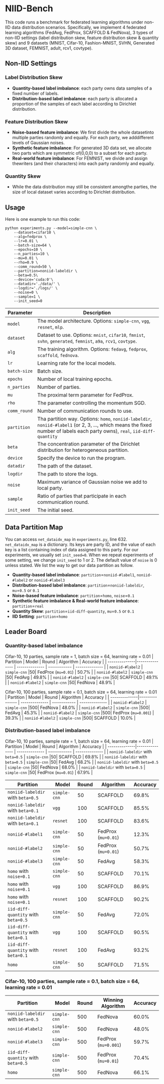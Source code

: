 # NIID-Bench

This code runs a benchmark for federated learning algorithms under non-IID data distribution scenarios. Specifically, we implement 4 federated learning algorithms (FedAvg, FedProx, SCAFFOLD & FedNova), 3 types of non-IID settings (label distribution skew, feature distribution skew & quantity skew) and 9 datasets (MNIST, Cifar-10, Fashion-MNIST, SVHN, Generated 3D dataset, FEMNIST, adult, rcv1, covtype).


## Non-IID Settings
### Label Distribution Skew
* **Quantity-based label imbalance**: each party owns data samples of a fixed number of labels.
* **Distribution-based label imbalance**: each party is allocated a proportion of the samples of each label according to Dirichlet distribution.
### Feature Distribution Skew
* **Noise-based feature imbalance**: We first divide the whole datasetinto multiple parties randomly and equally. For each party, we adddifferent levels of Gaussian noises.
* **Synthetic feature imbalance**: For generated 3D data set, we allocate two parts which are symmetric of(0,0,0) to a subset for each party.
* **Real-world feature imbalance**: For FEMNIST, we divide and assign thewriters (and their characters) into each party randomly and equally.
### Quantity Skew
* While the data distribution may still be consistent amongthe parties, the size of local dataset varies according to Dirichlet distribution.



## Usage
Here is one example to run this code:
```
python experiments.py --model=simple-cnn \
    --dataset=cifar10 \
    --alg=fedprox \
    --lr=0.01 \
    --batch-size=64 \
    --epochs=10 \
    --n_parties=10 \
    --mu=0.01 \
    --rho=0.9 \
    --comm_round=50 \
    --partition=noniid-labeldir \
    --beta=0.5\
    --device='cuda:0'\
    --datadir='./data/' \
    --logdir='./logs/' \
    --noise=0 \
    --sample=1 \
    --init_seed=0
```

| Parameter                      | Description                                 |
| ----------------------------- | ---------------------------------------- |
| `model` | The model architecture. Options: `simple-cnn`, `vgg`, `resnet`, `mlp`. |
| `dataset`      | Dataset to use. Options: `mnist`, `cifar10`, `fmnist`, `svhn`, `generated`, `femnist`, `a9a`, `rcv1`, `covtype`. |
| `alg` | The training algorithm. Options: `fedavg`, `fedprox`, `scaffold`, `fednova`. |
| `lr` | Learning rate for the local models. |
| `batch-size` | Batch size. |
| `epochs` | Number of local training epochs. |
| `n_parties` | Number of parties. |
| `mu` | The proximal term parameter for FedProx. |
| `rho` | The parameter controlling the momentum SGD. |
| `comm_round`    | Number of communication rounds to use. |
| `partition`    | Tha partition way. Options: `homo`, `noniid-labeldir`, `noniid-#label1` (or 2, 3, ..., which means the fixed number of labels each party owns), `real`, `iid-diff-quantity` |
| `beta` | The concentration parameter of the Dirichlet distribution for heterogeneous partition. |
| `device` | Specify the device to run the program. |
| `datadir` | The path of the dataset. |
| `logdir` | The path to store the logs. |
| `noise` | Maximum variance of Gaussian noise we add to local party. |
| `sample` | Ratio of parties that participate in each communication round. |
| `init_seed` | The initial seed. |



## Data Partition Map
You can access `net_dataidx_map` in `experiments.py`, line 632. `net_dataidx_map` is a dictionary. Its keys are party ID, and the value of each key is a list containing index of data assigned to this party. For our experiments, we usually set `init_seed=0`. When we repeat experiments of some setting, we change `init_seed` to 1 or 2. The default value of `noise` is 0 unless stated. We list the way to get our data partition as follow.
* **Quantity-based label imbalance**: `partition`=`noniid-#label1`, `noniid-#label2` or `noniid-#label3`
* **Distribution-based label imbalance**: `partition`=`noniid-labeldir`, `mu`=`0.5` or `0.1`
* **Noise-based feature imbalance**: `partition`=`homo`, `noise`=`0.1`
* **Synthetic feature imbalance & Real-world feature imbalance**: `partition`=`real`
* **Quantity Skew**: `partition`=`iid-diff-quantity`, `mu`=`0.5` or `0.1`
* **IID Setting**: `partition`=`homo`



## Leader Board

### Quantity-based label imbalance
Cifar-10, 10 parties, sample rate = 1, batch size = 64, learning rate = 0.01
| Partition                                 | Model     | Round                       | Algorithm | Accuracy |
| --------------|--------------- | -------------- | ------------ | -------------- | 
| `noniid-#label2` | `simple-cnn` |50| FedProx (`mu=0.01`) | 50.7% |
| `noniid-#label2` | `simple-cnn` |50| FedAvg | 49.8% |
| `noniid-#label2` | `simple-cnn` |50| SCAFFOLD | 49.1% |
| `noniid-#label2` | `simple-cnn` |50| FedNova | 48.9% |

Cifar-10, 100 parties, sample rate = 0.1, batch size = 64, learning rate = 0.01
| Partition                                 | Model     | Round                       | Algorithm | Accuracy |
| --------------|--------------- | -------------- | ------------ | -------------- | 
| `noniid-#label2` | `simple-cnn` |500| FedNova | 48.0% |
| `noniid-#label2` | `simple-cnn` |500| FedAvg | 45.3% |
| `noniid-#label2` | `simple-cnn` |500| FedProx (`mu=0.001`) | 39.3% |
| `noniid-#label2` | `simple-cnn` |500| SCAFFOLD | 10.0% |

### Distribution-based label imbalance
Cifar-10, 10 parties, sample rate = 1, batch size = 64, learning rate = 0.01
| Partition                                 | Model     | Round                       | Algorithm | Accuracy |
| --------------|--------------- | -------------- | ------------ | -------------- | 
| `noniid-labeldir` with `beta=0.5` | `simple-cnn` |50| SCAFFOLD | 69.8% |
| `noniid-labeldir` with `beta=0.5` | `simple-cnn` |50| FedAvg | 68.2% |
| `noniid-labeldir` with `beta=0.5` | `simple-cnn` |50| FedNova | 68.0% |
| `noniid-labeldir` with `beta=0.5` | `simple-cnn` |50| FedProx (`mu=0.01`) | 67.9% |



| Partition                                 | Model     | Round                       | Algorithm | Accuracy |
| --------------|--------------- | -------------- | ------------ | -------------- | 
| `noniid-labeldir` with `beta=0.5` | `simple-cnn` |50| SCAFFOLD | 69.8% |
| `noniid-labeldir` with `beta=0.1` | `vgg` |100| SCAFFOLD | 85.5% |
| `noniid-labeldir` with `beta=0.1` | `resnet` |100| SCAFFOLD | 83.6% |
| `noniid-#label1` | `simple-cnn` |50| FedProx (`mu=0.01`) | 12.3% |
| `noniid-#label2` | `simple-cnn` |50| FedProx (`mu=0.01`) | 50.7% |
| `noniid-#label3` | `simple-cnn` |50| FedAvg | 58.3% |
| `homo` with `noise=0.1` | `simple-cnn` |50| SCAFFOLD | 70.1% |
| `homo` with `noise=0.1` | `vgg` |100| SCAFFOLD | 86.9% |
| `homo` with `noise=0.1` | `resnet` |100| SCAFFOLD | 90.2% |
| `iid-diff-quantity` with `beta=0.5` | `simple-cnn` |50| FedAvg | 72.0% |
| `iid-diff-quantity` with `beta=0.1` | `vgg` |100| SCAFFOLD | 90.5% |
| `iid-diff-quantity` with `beta=0.1` | `resnet` |100| FedAvg | 93.2% |
|`homo`| `simple-cnn` |50| SCAFFOLD | 71.5% |

### Cifar-10, 100 parties, sample rate = 0.1, batch size = 64, learning rate = 0.01
| Partition                                 | Model     | Round                       | Winning Algorithm | Accuracy |
| --------------|--------------- | -------------- | ------------ | -------------- | 
| `noniid-labeldir` with `beta=0.5` | `simple-cnn` |500| FedNova | 60.0% |
| `noniid-#label2` | `simple-cnn` |500| FedNova | 48.0% |
| `noniid-#label3` | `simple-cnn` |500| FedProx (`mu=0.001`) | 59.7% |
| `iid-diff-quantity` with `beta=0.5` | `simple-cnn` |500| FedProx (`mu=0.01`) | 70.4% |
|`homo`| `simple-cnn` |500| FedNova | 66.1% |
